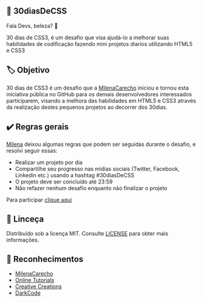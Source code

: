 ## 🚀 30diasDeCSS
 
 Fala Devs, beleza? 🖖

 30 dias de CSS3, é um desafio que visa ajudá-lo a melhorar suas habilidades de codificação fazendo mini projetos diarios utilizando HTML5 e CSS3 

 ## 🏷️ Objetivo

30 dias de CSS3 é um desafio que a [MilenaCarecho](https://github.com/MilenaCarecho) iniciou e tornou esta iniciativa pública no GitHub para os demais desenvolvedores interessados participarem, visando a melhora das habilidades em HTML5 e CSS3 através da realização destes pequenos projetos ao decorrer dos 30dias.

## ✔️ Regras gerais

[Milena](https://github.com/MilenaCarecho) deixou algumas regras que podem ser seguidas durante o desafio, e resolvi seguir essas:

* Realizar um projeto por dia
* Compartilhe seu progresso nas mídias sociais (Twitter, Facebook, Linkedin etc.) usando a hashtag #30diasDeCSS
* O projeto deve ser concluído até 23:59
* Não refazer nenhum desafio enquanto não finalizar o projeto

Para participar [clique aqui](https://github.com/MilenaCarecho/30diasDeCSS/issues/1)

## 📄 Linceça

Distribuído sob a licença MIT. Consulte [LICENSE](https://opensource.org/licenses/MIT) para obter mais informações.

## 💚 Reconhecimentos
* [MilenaCarecho](https://github.com/MilenaCarecho)
* [Online Tutorials](https://www.youtube.com/channel/UCbwXnUipZsLfUckBPsC7Jog) 
* [Creative Creations](https://www.youtube.com/channel/UCOKmVksbzoKJKmtu7rlEM1A)
* [DarkCode](https://www.youtube.com/channel/UCD3KVjbb7aq2OiOffuungzw)